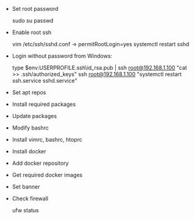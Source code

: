 * Set root password

  sudo su
  passwd

* Enable root ssh

  vim /etc/ssh/sshd.conf -> permitRootLogin=yes
  systemctl restart sshd

* Login without password from Windows:

  type $env:USERPROFILE\.ssh\id_rsa.pub | ssh root@192.168.1.100 "cat >> .ssh/authorized_keys"
  ssh root@192.168.1.100 "systemctl restart ssh.service sshd.service"

* Set apt repos

* Install required packages

* Update packages

* Modify bashrc

* Install vimrc, bashrc, htoprc

* Install docker

* Add docker repository

* Get required docker images

* Set banner

* Check firewall

  ufw status
